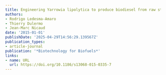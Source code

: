 ```yaml
---
title: Engineering Yarrowia lipolytica to produce biodiesel from raw starch
authors:
- Rodrigo Ledesma‐Amaro
- Thierry Dulermo
- Jean‐Marc Nicaud
date: '2015-01-01'
publishDate: '2025-04-29T14:56:29.139567Z'
publication_types:
- article-journal
publication: '*Biotechnology for Biofuels*'
links:
- name: URL
  url: https://doi.org/10.1186/s13068-015-0335-7
---
```

